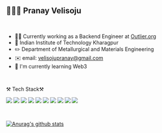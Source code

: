 
🧑🏻‍💻 Pranay Velisoju 
------------------

<br>

- 🚵‍♂️ Currently working as a Backend Engineer at [Outlier.org](https://outlier.org)
- 🏫 Indian Institute of Technology Kharagpur
-  ✏️ Department of Metallurgical and Materials Engineering
-  ✉️ email: velisojupranay@gmail.com
-  🌱 I'm currently learning Web3

<br>

⚒ Tech Stack⚒

<img src="https://img.shields.io/badge/Node.js-43853D?style=for-the-badge&logo=node-dot-js&logoColor=white"/></a>
<img src="https://img.shields.io/badge/Amazon_AWS-232F3E?style=for-the-badge&logo=amazon-aws&logoColor=white"/></a>
<img src="https://img.shields.io/badge/Angular-DD0031?style=for-the-badge&logo=angular&logoColor=white" /></a>
<img src="https://img.shields.io/badge/GraphQl-E10098?style=for-the-badge&logo=graphql&logoColor=white" /></a>
<img src="https://img.shields.io/badge/TypeScript-007ACC?style=for-the-badge&logo=typescript&logoColor=white"/></a>
<img src="https://img.shields.io/badge/JavaScript-F7DF1E?style=for-the-badge&logo=javascript&logoColor=black" /></a>
<img src="https://img.shields.io/badge/Ionic-3880FF?style=for-the-badge&logo=ionic&logoColor=white" /></a>
<img src="https://img.shields.io/badge/PostgreSQL-316192?style=for-the-badge&logo=postgresql&logoColor=white" /></a>
<img src="https://img.shields.io/badge/MongoDB-4EA94B?style=for-the-badge&logo=mongodb&logoColor=white" /></a>
<img src="https://img.shields.io/badge/Linux-FCC624?style=for-the-badge&logo=linux&logoColor=black"/></a>


<br>


<!-- 🔨 I've used at least once🔨    -->

[![Anurag's github stats](https://github-readme-stats.vercel.app/api?username=pranay-sama)](https://github.com/anuraghazra/github-readme-stats)

<!--
**pranay-sama/pranay-sama** is a ✨ _special_ ✨ repository because its `README.md` (this file) appears on your GitHub profile.

Here are some ideas to get you started:

- 🔭 I’m currently working on ...
- 🌱 I’m currently learning ...
- 👯 I’m looking to collaborate on ...
- 🤔 I’m looking for help with ...
- 💬 Ask me about ...
- 📫 How to reach me: ...
- 😄 Pronouns: ...
- ⚡ Fun fact: ...
-->
